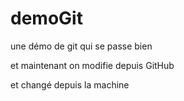 # demoGit
une démo de git qui se passe bien

et maintenant on modifie depuis GitHub

et changé depuis la machine
